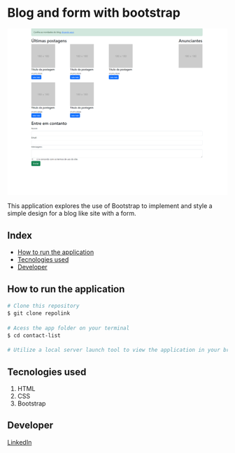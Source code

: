 # Blog and form with bootstrap
![Layout](./images/layout.png)

This application explores the use of Bootstrap to implement and style a simple design for a blog like site with a form. 

## Index
- <a href="#run">How to run the application</a>
- <a href="#tecnologies-used">Tecnologies used</a>
- <a href="#developer">Developer</a>

## How to run the application
```bash
# Clone this repository
$ git clone repolink

# Acess the app folder on your terminal
$ cd contact-list

# Utilize a local server launch tool to view the application in your browser

```

## Tecnologies used
1. HTML
2. CSS
3. Bootstrap

## Developer
[LinkedIn](https://www.linkedin.com/in/julia-silva-borges/)